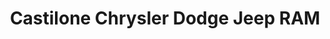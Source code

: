 ---
title: "Castilone Chrysler Dodge Jeep RAM"
url: /batavia/castilone-chrysler-dodge-jeep-ram/
shop: Autohaus
---